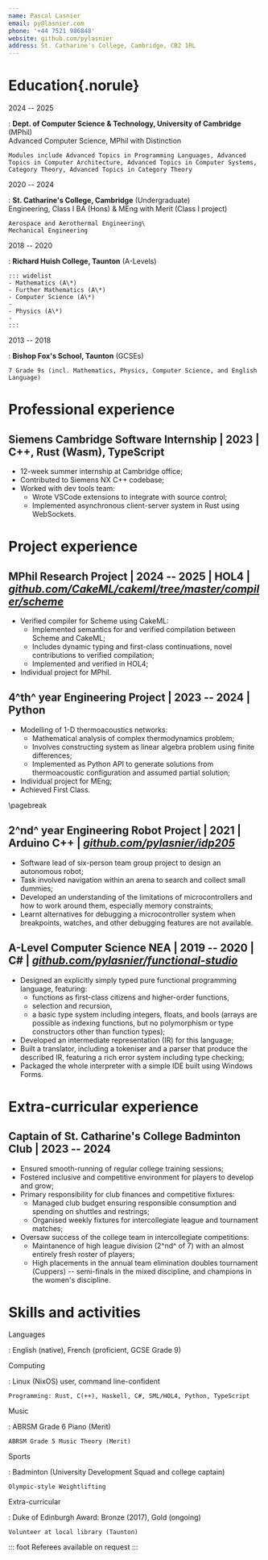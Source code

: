 ```yaml
---
name: Pascal Lasnier
email: py@lasnier.com
phone: '+44 7521 986848'
website: github.com/pylasnier
address: St. Catharine's College, Cambridge, CB2 1RL
---
```

# Education{.norule}

2024 -- 2025

:   **Dept. of Computer Science & Technology, University of Cambridge** (MPhil)\
    Advanced Computer Science, MPhil with Distinction

    Modules include Advanced Topics in Programming Languages, Advanced Topics in Computer Architecture, Advanced Topics in Computer Systems,
    Category Theory, Advanced Topics in Category Theory

2020 -- 2024

:   **St. Catharine's College, Cambridge** (Undergraduate)\
    Engineering, Class I BA (Hons) & MEng with Merit (Class I project)

    Aerospace and Aerothermal Engineering\
    Mechanical Engineering

2018 -- 2020

:   **Richard Huish College, Taunton** (A-Levels)

    ::: widelist
    - Mathematics (A\*)
    - Further Mathematics (A\*)
    - Computer Science (A\*)
    -  
    - Physics (A\*)
    -  
    :::

2013 -- 2018

:   **Bishop Fox's School, Taunton** (GCSEs)

    7 Grade 9s (incl. Mathematics, Physics, Computer Science, and English Language)

# Professional experience

## **Siemens Cambridge Software Internship** | 2023 | C++, Rust (Wasm), TypeScript

- 12-week summer internship at Cambridge office;
- Contributed to Siemens NX C++ codebase;
- Worked with dev tools team:
    - Wrote VSCode extensions to integrate with source control;
    - Implemented asynchronous client-server system in Rust using WebSockets.

# Project experience

## **MPhil Research Project** | 2024 -- 2025 | HOL4 | [*github.com/CakeML/cakeml/tree/master/compiler/scheme*](https://github.com/CakeML/cakeml/tree/master/compiler/scheme)

- Verified compiler for Scheme using CakeML:
    - Implemented semantics for and verified compilation between Scheme and CakeML;
    - Includes dynamic typing and first-class continuations, novel contributions to verified compilation;
    - Implemented and verified in HOL4;
- Individual project for MPhil.

## **4^th^ year Engineering Project** | 2023 -- 2024 | Python

- Modelling of 1-D thermoacoustics networks:
    - Mathematical analysis of complex thermodynamics problem;
    - Involves constructing system as linear algebra problem using finite differences;
    - Implemented as Python API to generate solutions from thermoacoustic configuration and assumed partial solution;
- Individual project for MEng;
- Achieved First Class.

\pagebreak

## **2^nd^ year Engineering Robot Project** | 2021 | Arduino C++ | [*github.com/pylasnier/idp205*](https://github.com/pylasnier/idp205)

- Software lead of six-person team group project to design an autonomous robot;
- Task involved navigation within an arena to search and collect small dummies;
- Developed an understanding of the limitations of microcontrollers and how to work around them, especially memory constraints;
- Learnt alternatives for debugging a microcontroller system when breakpoints, watches, and other debugging features are not available.

## **A-Level Computer Science NEA** | 2019 -- 2020 | C# | [*github.com/pylasnier/functional-studio*](https://github.com/pylasnier/functional-studio)

- Designed an explicitly simply typed pure functional programming language, featuring:
    - functions as first-class citizens and higher-order functions,
    - selection and recursion,
    - a basic type system including integers, floats, and bools (arrays are possible as indexing functions, but no polymorphism or type constructors other than function types);
- Developed an intermediate representation (IR) for this language;
- Built a translator, including a tokeniser and a parser that produce the described IR, featuring a rich error system including type checking;
- Packaged the whole interpreter with a simple IDE built using Windows Forms.

# Extra-curricular experience

## **Captain of St. Catharine's College Badminton Club** | 2023 -- 2024

- Ensured smooth-running of regular college training sessions;
- Fostered inclusive and competitive environment for players to develop and grow;
- Primary responsibility for club finances and competitive fixtures:
    - Managed club budget ensuring responsible consumption and spending on shuttles and restrings;
    - Organised weekly fixtures for intercollegiate league and tournament matches;
- Oversaw success of the college team in intercollegiate competitions:
    - Maintanence of high league division (2^nd^ of 7) with an almost entirely fresh roster of players;
    - High placements in the annual team elimination doubles tournament (Cuppers) -- semi-finals in the mixed discipline, and champions in the women's discipline.

# Skills and activities

Languages

:   English (native), French (proficient, GCSE Grade 9)

Computing

:   Linux (NixOS) user, command line-confident

    Programming: Rust, C(++), Haskell, C#, SML/HOL4, Python, TypeScript

Music

:   ABRSM Grade 6 Piano (Merit)

    ABRSM Grade 5 Music Theory (Merit)

Sports

:   Badminton (University Development Squad and college captain)

    Olympic-style Weightlifting

Extra-curricular

:   Duke of Edinburgh Award: Bronze (2017), Gold (ongoing)

    Volunteer at local library (Taunton)

::: foot
Referees available on request
:::
